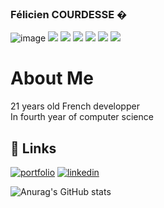 ### Félicien COURDESSE �

![image](https://i.imgur.com/bavuxIf.png?1)
![](https://img.shields.io/badge/<Java>-informational?style=flat&logo=<LOGO_NAME>&color=007396)
![](https://img.shields.io/badge/<Golang>-informational?style=flat&logo=<Go>&color=00ADD8)
![](https://img.shields.io/badge/<JavaScript>-informational?style=flat&logo=<LOGO_NAME>&color=F7DF1E)
![](https://img.shields.io/badge/<Html>-informational?style=flat&logo=<LOGO_NAME>&color=E34F26)
![](https://img.shields.io/badge/<C#>-informational?style=flat&logo=<LOGO_NAME>&color=239120)
![](https://img.shields.io/badge/<PHP>-informational?style=flat&logo=<LOGO_NAME>&color=777BB4)

# About Me

21 years old French developper <br>
In fourth year of computer science

## 🔗 Links
[![portfolio](https://img.shields.io/badge/my_portfolio-000?style=for-the-badge&logo=ko-fi&logoColor=white)](https://feliciencourdesse.com/)
[![linkedin](https://img.shields.io/badge/linkedin-informational?style=for-the-badge&logo=linkedin&logoColor=white)](https://www.linkedin.com/in/félicien-courdesse-753883203/)

![Anurag's GitHub stats](https://github-readme-stats.vercel.app/api?username=TheGooodDev&show_icons=true&theme=synthwave)
